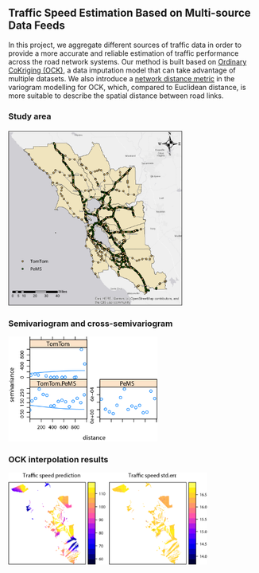 ## Traffic Speed Estimation Based on Multi-source Data Feeds


In this project, we aggregate different sources of traffic data in order to provide a more accurate and reliable estimation of traffic performance across the road network systems. Our method is built based on [Ordinary CoKriging (OCK)](https://doi.org/10.1016/0098-3004(91)90028-C), a data imputation model that can take advantage of multiple datasets. We also introduce a [network distance metric](https://doi.org/10.1080/13658816.2011.609488) in the variogram modelling for OCK, which, compared to Euclidean distance, is more suitable to describe the spatial distance between road links.


### Study area
<img src="https://github.com/linyuehzzz/traffic_data_aggregation/blob/master/img/Fig1.png" width="350">


### Semivariogram and cross-semivariogram
<img src="https://github.com/linyuehzzz/traffic_data_aggregation/blob/master/img/Fig2.png" width="300">


### OCK interpolation results
<img src="https://github.com/linyuehzzz/traffic_data_aggregation/blob/master/img/Fig3.png" width="400">
